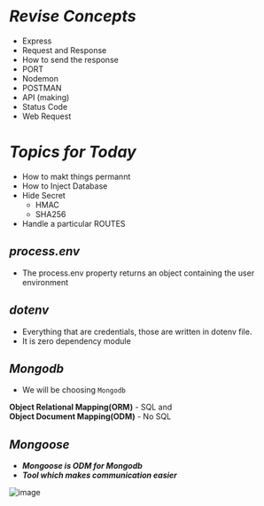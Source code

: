 # _Revise Concepts_
- Express
- Request and Response
- How to send the response
- PORT
- Nodemon
- POSTMAN
- API (making)
- Status Code
- Web Request

# _Topics for Today_
- How to makt things permannt
- How to Inject Database
- Hide Secret
   - HMAC
   - SHA256
- Handle a particular ROUTES

## _process.env_
- The process.env property returns an object containing the user environment

## _dotenv_
- Everything that are credentials, those are written in dotenv file.
- It is zero dependency module

## _Mongodb_
- We will be choosing `Mongodb`

 **Object Relational Mapping(ORM)** - SQL and <br>
 **Object Document Mapping(ODM)** - No SQL

## _Mongoose_
- **_Mongoose is ODM for Mongodb_**
- **_Tool which makes communication easier_**

![image](https://user-images.githubusercontent.com/91872149/200102464-2b07e164-44d9-485f-a6dc-6e6edcd375b7.png)

